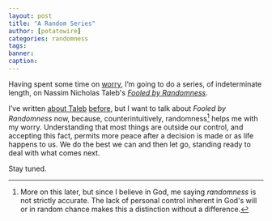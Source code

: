 ```yaml
---
layout: post
title: "A Random Series"
author: [potatowire]
categories: randomness
tags: 
banner: 
caption:
---
```


Having spent some time on [worry][1], I’m going to do a series, of indeterminate length, on Nassim Nicholas Taleb's [*Fooled by Randomness*][2].

I’ve written [about Taleb][3] [before][4], but I want to talk about _Fooled by Randomness_ now, because, counterintuitively, randomness[^1] helps me with my worry. Understanding that most things are outside our control, and accepting this fact, permits more peace after a decision is made or as life happens to us. We do the best we can and then let go, standing ready to deal with what comes next.

Stay tuned.


[^1]:	More on this later, but since I believe in God, me saying *randomness* is not strictly accurate. The lack of personal control inherent in God's will or in random chance makes this a distinction without a difference.

[1]:	https://with.thegra.in/archive?search=worry
[2]:	https://www.amazon.com/dp/B001FA0W5W/?tag=potatowire-20
[3]:	https://with.thegra.in/the-wrong-examples
[4]:	https://with.thegra.in/predictions